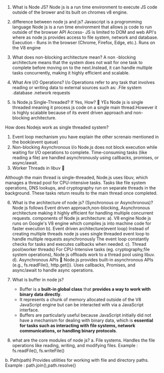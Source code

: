 1. What is Node JS?
Node js is a run time environment to execute JS code outside of the brower and its built on chromes v8 engine.

2. difference between node js and js?
Javascript is a progromming language
Node js is a run time environment that allows js code to run outside of the browser
API Access- JS is limited to DOM and web API's where as node js provides access to file system, network and database.
Execution -	Runs in the browser (Chrome, Firefox, Edge, etc.).	Runs on the V8 engine

3. What does non-blocking architecture mean?
A non -blocking architecture means that the system does not wait for one task to complete before moving on to the next.Instead, it can handle multiple tasks concurrently, making it highly efficient and scalable.

4. What Are I/O Operations?
I/o Operations refer to any task that involves reading or writing data to external sources such as:
 .File system
 .database
 .network requests

5. Is Node.js Single-Threaded? If Yes, How? 🚀
YEs Node js is single threaded meaning it process js code on a single main thread.However it is highly scalable because of its event driven approach and non-blocking architecture.

How does Nodejs work as single threaded system?
1. Event loop mechanism
you have explain the other screnaio mentioned in the book(event queue)
2. Non-blocking Asynchronous I/o
Node.js does not block execution while waiting for I/O operations to complete.
Time-consuming tasks (like reading a file) are handled asynchronously using callbacks, promises, or async/await.
3. Worker Threads in libuv 🔄

Although the main thread is single-threaded, Node.js uses libuv, which manages a thread pool for CPU-intensive tasks.
Tasks like file system operations, DNS lookups, and cryptography run on separate threads in the background.
These tasks return results to the main thread once completed.

6. What is the architecture of node js? (Synchronous or Asynchronous)?
Node js follows Event driven approach,non-blocking, Asynchronous architecture making it highly efficient for handling multiple concurrent requests.
components of Node js architecture:
a). V8 engine
Node js runs on Google's V8 engine which compiles js into machine code for faster execution
b). Event driven architecture(event loop)
Instead of creating multiple threads node js uses single threaded event loop to handle multiple requests asynchronously
The event loop constantly checks for tasks and executes callbacks when needed.
c). Thread pool(worker threads)
For CPU-Intensive tasks (eg. cryptography,file system operations), Node js offloads work to a thread pool using libuv.
d). Asynchronous APIs 🔗
Node.js provides built-in asynchronous APIs (e.g., fs.readFile(), http.get()).
Uses callbacks, Promises, and async/await to handle async operations.

7. What is buffer in node js?
    -  Buffer is a **built-in global class** that **provides a way to work with binary data directly**. 
    -  It represents a chunk of memory allocated outside of the V8 JavaScript engine but can be interacted with via a JavaScript interface. 
    -  Buffers are particularly useful because JavaScript initially did not have a mechanism for dealing with binary data, which is **essential for tasks such as interacting with file systems, network communications, or handling binary protocols**.









8. what are the core modules of node js?
a. File systems.
   Handles the file operations like reading, writing, and modifying files.
   Example : fs.readFile(), fs.writeFile()

b. Path(path)
   Provides utilities for working with file and directory paths.
   Example : path.join(),path.resolve()
